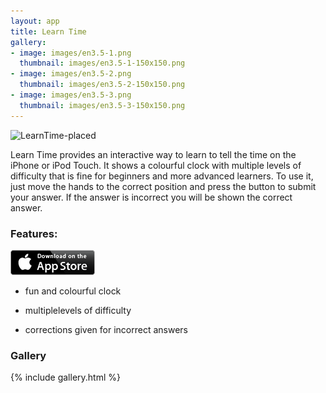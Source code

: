 ```yaml
---
layout: app
title: Learn Time
gallery:
- image: images/en3.5-1.png
  thumbnail: images/en3.5-1-150x150.png
- image: images/en3.5-2.png
  thumbnail: images/en3.5-2-150x150.png
- image: images/en3.5-3.png
  thumbnail: images/en3.5-3-150x150.png
---
```


![LearnTime-placed](http://www.cloudpebbles.com/wp-content/uploads/2014/04/LearnTime-placed.png)

Learn Time provides an interactive way to learn to tell the time on the iPhone or iPod Touch. It shows a colourful clock with multiple levels of difficulty that is fine for beginners and more advanced learners. To use it, just move the hands to the correct position and press the button to submit your answer. If the answer is incorrect you will be shown the correct answer.


### Features:


<p><a href="http://appstore.com/robclarke/learntime"><img class=" wp-image-649 alignright" title="App_Store_Badge_EN_0609" alt="" src="/images/Download_on_the_App_Store_Badge_US-UK_135x40.png" width="135" height="40"></a></p>


  * fun and colourful clock


  * multiplelevels of difficulty


  * corrections given for incorrect answers




### Gallery

{% include gallery.html %}
